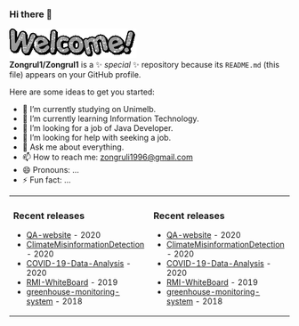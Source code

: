 ### Hi there 👋
<img src="https://github.com/Zongrul1/Zongrul1/blob/master/text.gif"></img>  
**Zongrul1/Zongrul1** is a ✨ _special_ ✨ repository because its `README.md` (this file) appears on your GitHub profile.

Here are some ideas to get you started:

- 🔭 I’m currently studying on Unimelb.
- 🌱 I’m currently learning Information Technology.
- 👯 I’m looking for a job of Java Developer.
- 🤔 I’m looking for help with seeking a job.
- 💬 Ask me about everything.
- 📫 How to reach me: zongruli1996@gmail.com
- 😄 Pronouns: ...
- ⚡ Fun fact: ...

<table>
<tr><td valign="top">

### Recent releases
<!-- recent_releases starts -->
* [QA-website](https://github.com/Zongrul1/QA-website) - 2020
* [ClimateMisinformationDetection](https://github.com/Zongrul1/ClimateMisinformationDetection) - 2020
* [COVID-19-Data-Analysis](https://github.com/Zongrul1/COVID-19-Data-Analysis) - 2020
* [RMI-WhiteBoard](https://github.com/Zongrul1/RMI-WhiteBoard) - 2019
* [greenhouse-monitoring-system](https://github.com/Zongrul1/greenhouse-monitoring-system) - 2018
<!-- recent_releases ends -->
</td>
<td valign="top">

### Recent releases
<!-- recent_releases starts -->
* [QA-website](https://github.com/Zongrul1/QA-website) - 2020
* [ClimateMisinformationDetection](https://github.com/Zongrul1/ClimateMisinformationDetection) - 2020
* [COVID-19-Data-Analysis](https://github.com/Zongrul1/COVID-19-Data-Analysis) - 2020
* [RMI-WhiteBoard](https://github.com/Zongrul1/RMI-WhiteBoard) - 2019
* [greenhouse-monitoring-system](https://github.com/Zongrul1/greenhouse-monitoring-system) - 2018
<!-- recent_releases ends -->
</td>
</tr>
</table>

